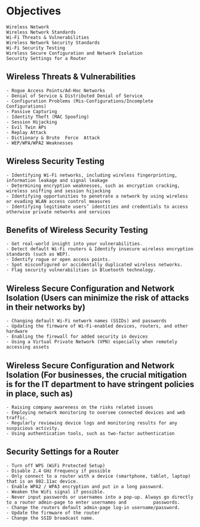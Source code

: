# Objectives

    Wireless Network
    Wireless Network Standards
    Wi-Fi Threats & Vulnerabilities
    Wireless Network Security Standards
    Wi-Fi Security Testing 
    Wireless Secure Configuration and Network Isolation
    Security Settings for a Router

## Wireless Threats & Vulnerabilities
    - Rogue Access Points/Ad-Hoc Networks
    - Denial of Service & Distributed Denial of Service
    - Configuration Problems (Mis-Configurations/Incomplete Configurations)
    - Passive Capturing
    - Identity Theft (MAC Spoofing)
    - Session Hijacking
    - Evil Twin APs
    - Replay Attack
    - Dictionary & Brute  Force  Attack
    - WEP/WPA/WPA2 Weaknesses

## Wireless Security Testing
    - Identifying Wi-Fi networks, including wireless fingerprinting, information leakage and signal leakage
    - Determining encryption weaknesses, such as encryption cracking, wireless sniffing and session hijacking
    - Identifying opportunities to penetrate a network by using wireless or evading WLAN access control measures
    - Identifying legitimate users’ identities and credentials to access otherwise private networks and services
 
## Benefits of Wireless Security Testing
    - Get real-world insight into your vulnerabilities.
    - Detect default Wi-Fi routers & Identify insecure wireless encryption standards (such as WEP).
    - Identify rogue or open access points.
    - Spot misconfigured or accidentally duplicated wireless networks.
    - Flag security vulnerabilities in Bluetooth technology.
 
## Wireless Secure Configuration and Network Isolation (Users can minimize the risk of attacks in their networks by)
    - Changing default Wi-Fi network names (SSIDs) and passwords
    - Updating the firmware of Wi-Fi-enabled devices, routers, and other hardware 
    - Enabling the firewall for added security in devices
    - Using a Virtual Private Network (VPN) especially when remotely accessing assets

## Wireless Secure Configuration and Network Isolation (For businesses, the crucial mitigation is for the IT department to have stringent policies in place, such as)
    - Raising company awareness on the risks related issues
    - Employing network monitoring to oversee connected devices and web traffic.
    - Regularly reviewing device logs and monitoring results for any suspicious activity. 
    - Using authentication tools, such as two-factor authentication

## Security Settings for a Router 

    - Turn off WPS (WiFi Protected Setup)
    - Disable 2.4 GHz Frequency if possible
    - Only connect to a router with a device (smartphone, tablet, laptop) that is an 802.11ac device.
    - Enable WPA2 / WPA3 encryption and put in a long password.
    - Weaken the WiFi signal if possible.
    - Never input passwords or usernames into a pop-up. Always go directly to a router admin-page to enter usernames and          passwords.  
    - Change the routers default admin-page log-in username/password.
    - Update the firmware of the router
    - Change the SSID broadcast name.
